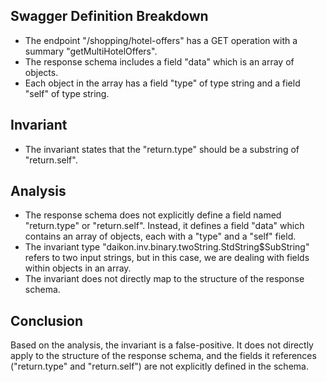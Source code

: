 ## Swagger Definition Breakdown
- The endpoint "/shopping/hotel-offers" has a GET operation with a summary "getMultiHotelOffers".
- The response schema includes a field "data" which is an array of objects.
- Each object in the array has a field "type" of type string and a field "self" of type string.

## Invariant
- The invariant states that the "return.type" should be a substring of "return.self".

## Analysis
- The response schema does not explicitly define a field named "return.type" or "return.self". Instead, it defines a field "data" which contains an array of objects, each with a "type" and a "self" field.
- The invariant type "daikon.inv.binary.twoString.StdString$SubString" refers to two input strings, but in this case, we are dealing with fields within objects in an array.
- The invariant does not directly map to the structure of the response schema.

## Conclusion
Based on the analysis, the invariant is a false-positive. It does not directly apply to the structure of the response schema, and the fields it references ("return.type" and "return.self") are not explicitly defined in the schema.
